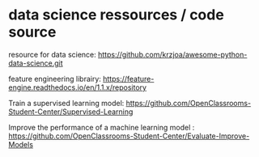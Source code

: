 # data science ressources / code source

resource for data science: https://github.com/krzjoa/awesome-python-data-science.git

feature engineering librairy: https://feature-engine.readthedocs.io/en/1.1.x/repository 

Train a supervised learning model: https://github.com/OpenClassrooms-Student-Center/Supervised-Learning

Improve the performance of a machine learning model : https://github.com/OpenClassrooms-Student-Center/Evaluate-Improve-Models
